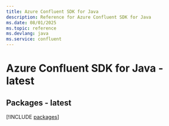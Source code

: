 ```yaml
---
title: Azure Confluent SDK for Java
description: Reference for Azure Confluent SDK for Java
ms.date: 08/01/2025
ms.topic: reference
ms.devlang: java
ms.service: confluent
---
```

# Azure Confluent SDK for Java - latest
## Packages - latest
[!INCLUDE [packages](confluent-index.md)]